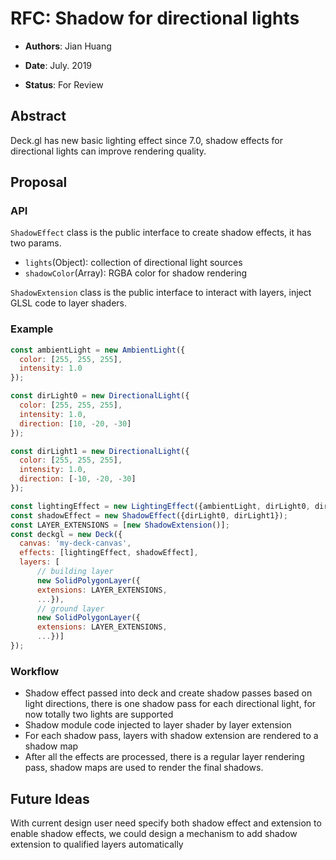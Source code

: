 # RFC: Shadow for directional lights

* **Authors**: Jian Huang

* **Date**: July. 2019

* **Status**: For Review

## Abstract
Deck.gl has new basic lighting effect since 7.0, shadow effects for directional lights can improve rendering quality.

## Proposal
### API
`ShadowEffect` class is the public interface to create shadow effects, it has two params.
* `lights`(Object): collection of directional light sources
* `shadowColor`(Array): RGBA color for shadow rendering

`ShadowExtension` class is the public interface to interact with layers, inject GLSL code to layer shaders.

### Example
```js
const ambientLight = new AmbientLight({
  color: [255, 255, 255],
  intensity: 1.0
});

const dirLight0 = new DirectionalLight({
  color: [255, 255, 255],
  intensity: 1.0,
  direction: [10, -20, -30]
});

const dirLight1 = new DirectionalLight({
  color: [255, 255, 255],
  intensity: 1.0,
  direction: [-10, -20, -30]
});

const lightingEffect = new LightingEffect({ambientLight, dirLight0, dirLight1});
const shadowEffect = new ShadowEffect({dirLight0, dirLight1});
const LAYER_EXTENSIONS = [new ShadowExtension()];
const deckgl = new Deck({
  canvas: 'my-deck-canvas',
  effects: [lightingEffect, shadowEffect],
  layers: [
	  // building layer
	  new SolidPolygonLayer({
	  extensions: LAYER_EXTENSIONS,
      ...}),
      // ground layer
      new SolidPolygonLayer({
	  extensions: LAYER_EXTENSIONS,
      ...})]
});
```
### Workflow
* Shadow effect passed into deck and create shadow passes based on light directions, there is one shadow pass for each directional light, for now totally two lights are supported
* Shadow module code injected to layer shader by layer extension
* For each shadow pass, layers with shadow extension are rendered to a shadow map
* After all the effects are processed, there is a regular layer rendering pass, shadow maps are used to render the final shadows.

## Future Ideas
 With current design user need specify both shadow effect and extension to enable shadow effects, we could design a mechanism to add shadow extension to qualified layers automatically
